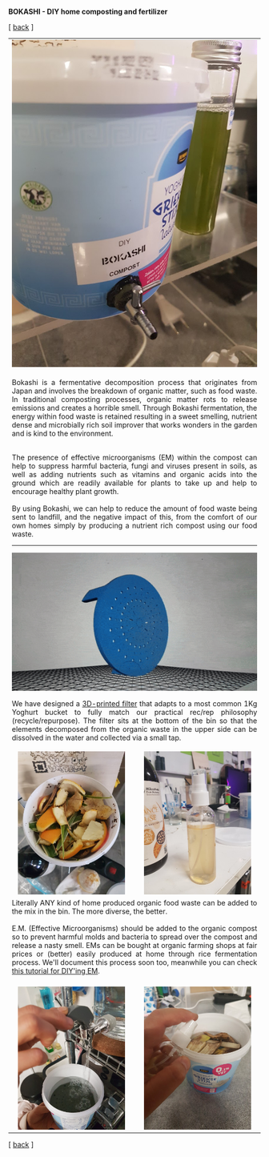 **BOKASHI - DIY home composting and fertilizer**

<!-------  BACK   --------->
<p align="left" >[ <a href="../README.md#readme-top"> back</a> ]</p>


<table width = 90%>
<tr>
<td align = "center" width = 90% colspan=2>
<img src="bokashi-bin.jpg" width = 100%>


<tr>
<td align = "justify" width = 50% colspan=2>

Bokashi is a fermentative decomposition process that originates from Japan and involves the breakdown of organic matter, such as food waste.
In traditional composting processes, organic matter rots to release emissions and creates a horrible smell. 
Through Bokashi fermentation, the energy within food waste is retained resulting in a sweet smelling, nutrient dense and microbially rich soil improver that works wonders in the garden and is kind to the environment.
<br><br>

The presence of effective microorganisms (EM) within the compost can help to suppress harmful bacteria, fungi and viruses present in soils, as well as adding nutrients such as vitamins and organic acids into the ground which are readily available for plants to take up and help to encourage healthy plant growth.
<br><br>
By using Bokashi, we can help to reduce the amount of food waste being sent to landfill, and the negative impact of this, from the comfort of our own homes simply by producing a nutrient rich compost using our food waste. 


<!------- TR -------->
<hr>
<img src="bokashi-filter-anim.gif" width = 100%>



We have designed a <a href = "../3D/SPL-BOKASHI">3D-printed filter</a> that adapts to a most common 1Kg Yoghurt bucket to fully match our practical rec/rep philosophy (recycle/repurpose). The filter sits at the bottom of the bin so that the elements decomposed from the organic waste in the upper side can be dissolved in the water and collected via a small tap. 


<!------- TR -------->
<tr>
<td align = "center" width = 50% >
<img src="bokashi-waste.jpg" width = 90%>
<td align = "center" width = 50% >
<img src="bokashi-em.jpg" width = 90%>

<tr>
<td align = "justify" width = 50% colspan=2>
Literally ANY kind of home produced organic food waste can be added to the mix in the bin. The more diverse, the better. 
<br><br>
E.M. (Effective Microorganisms) should be added to the organic compost so to prevent harmful molds and bacteria to spread over the compost and release a nasty smell.
EMs can be bought at organic farming shops at fair prices or (better) easily produced at home through rice fermentation process. We'll document this process soon too, meanwhile you can check <a href="https://www.hawaiihealingtree.org/how-to-make-your-own-em-1-inoculant-and-bokashi/" target="new">this tutorial for DIY'ing EM</a>.
<br><br>

<!------- TR -------->
<tr>
<td align = "center" width = 50% >
<img src="bokashi-water.jpg" width = 90%>
<td align = "center" width = 50% >
<img src="bokashi-spray.jpg" width = 90%>


</tr>
</table>

<!-------  BACK   --------->
<p align="left" >[ <a href="../README.md#readme-top"> back</a> ]</p>

